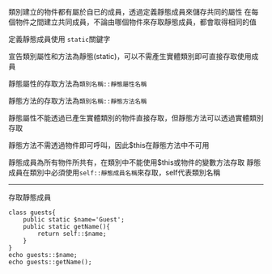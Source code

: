 類別建立的物件都有屬於自已的成員，透過定義靜態成員來儲存共同的屬性
在每個物件之間建立共同成員，不論由哪個物件來存取靜態成員，都會取得相同的值

定義靜態成員使用 `static`關鍵字

宣告類別屬性和方法為靜態(static)，可以不需產生實體類別即可直接存取使用成員

靜態屬性的存取方法為`類別名稱::靜態屬性名稱`

靜態方法的存取方法為`類別名稱::靜態方法名稱`

靜態屬性不能透過已產生實體類別的物件直接存取，但靜態方法可以透過實體類別存取

靜態方法不需透過物件即可呼叫，因此$this在靜態方法中不可用

靜態成員為所有物件所共有，在類別中不能使用$this或物件的變數方法存取
靜態成員在類別中必須使用`self::靜態成員名稱`來存取，self代表類別名稱

***

存取靜態成員
```
class guests{
	public static $name='Guest';
	public static getName(){
		return self::$name;
	}	
}
echo guests::$name;
echo guests::getName();
```